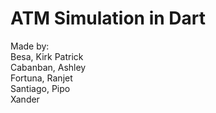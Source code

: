 # ATM Simulation in Dart
Made by: <br>
Besa, Kirk Patrick <br>
Cabanban, Ashley <br>
Fortuna, Ranjet <br>
Santiago, Pipo <br>
Xander <br>
